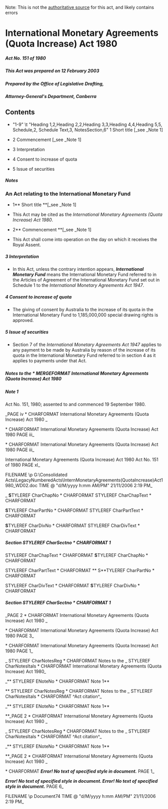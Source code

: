 Note: This is not the [authoritative source](https://www.comlaw.gov.au/Details/C2004C00675) for this act, and likely contains errors

# International Monetary Agreements (Quota Increase) Act 1980

##### Act No. 151 of 1980

##### This Act was prepared on 12 February 2003

##### Prepared by the Office of Legislative Drafting,
##### Attorney-General's Department, Canberra


## 
## Contents


   *   "1-9" \t "Heading 1,2,Heading 2,2,Heading 3,3,Heading 4,4,Heading 5,5, Schedule,2, Schedule Text,3, NotesSection,6" 1	Short title [_see _Note 1]	 

   * 2	Commencement [_see _Note 1]	 

   * 3	Interpretation	 

   * 4	Consent to increase of quota	 

   * 5	Issue of securities	 

##### Notes	 

### 
### An Act relating to the International Monetary Fund


  * 1**  Short title **[_see _Note 1]

  * This Act may be cited as the _International Monetary Agreements (Quota Increase) Act 1980_.

  * 2**  Commencement **[_see _Note 1]

  * This Act shall come into operation on the day on which it receives the Royal Assent.

##### 3  Interpretation

  * In this Act, unless the contrary intention appears, **_International Monetary Fund_** means the International Monetary Fund referred to in the Articles of Agreement of the International Monetary Fund set out in Schedule 1 to the _International Monetary Agreements Act 1947_.

##### 4  Consent to increase of quota

  * The giving of consent by Australia to the increase of its quota in the International Monetary Fund to 1,185,000,000 special drawing rights is approved.

##### 5  Issue of securities

  * Section 7 of the _International Monetary Agreements Act 1947_ applies to any payment to be made by Australia by reason of the increase of its quota in the International Monetary Fund referred to in section 4 as it applies to payments under that Act.

##### 
##### Notes to the   \* MERGEFORMAT International Monetary Agreements (Quota Increase) Act 1980


##### Note 1

Act No. 151, 1980; assented to and commenced 19 September 1980.

_PAGE  iv              \* CHARFORMAT International Monetary Agreements (Quota Increase) Act 1980       _

  \* CHARFORMAT International Monetary Agreements (Quota Increase) Act 1980                    PAGE  iii_

  \* CHARFORMAT International Monetary Agreements (Quota Increase) Act 1980                    PAGE  iii_

  International Monetary Agreements (Quota Increase) Act 1980         Act No. 151 of 1980        PAGE xl_

 FILENAME \p G:\Consolidated Acts\LegacyNumberedActs\InternMonetaryAgreements(QuotaIncrease)Act1980_WD02.doc  TIME \@ "d/M/yyyy h:mm AM/PM" 21/11/2006 2:19 PM_

_ **S**TYLEREF  CharChapNo  \* CHARFORMAT    STYLEREF  CharChapText  \* CHARFORMAT 

 **S**TYLEREF  CharPartNo  \* CHARFORMAT    STYLEREF  CharPartText  \* CHARFORMAT 

 **S**TYLEREF  CharDivNo  \* CHARFORMAT    STYLEREF  CharDivText  \* CHARFORMAT 

##### Section  STYLEREF  CharSectno  \* CHARFORMAT 1

 STYLEREF  CharChapText  \* CHARFORMAT    **S**TYLEREF  CharChapNo  \* CHARFORMAT 

 STYLEREF  CharPartText  \* CHARFORMAT   ** S**TYLEREF  CharPartNo  \* CHARFORMAT 

 STYLEREF  CharDivText  \* CHARFORMAT    **S**TYLEREF  CharDivNo  \* CHARFORMAT 

##### Section  STYLEREF  CharSectno  \* CHARFORMAT 1

_PAGE  2              \* CHARFORMAT International Monetary Agreements (Quota Increase) Act 1980       _

  \* CHARFORMAT International Monetary Agreements (Quota Increase) Act 1980                    PAGE  3_

  \* CHARFORMAT International Monetary Agreements (Quota Increase) Act 1980                    PAGE  1_

_ STYLEREF  CharNotesReg  \* CHARFORMAT Notes to the  _ STYLEREF  CharNotesItals  \* CHARFORMAT International Monetary Agreements (Quota Increase) Act 1980_

_** STYLEREF  ENoteNo \* CHARFORMAT Note 1**

** STYLEREF  CharNotesReg  \* CHARFORMAT Notes to the  _ STYLEREF  CharNotesItals  \* CHARFORMAT ^Act citation^_

_** STYLEREF  ENoteNo \* CHARFORMAT Note 1**

**_PAGE  2              \* CHARFORMAT International Monetary Agreements (Quota Increase) Act 1980       _

_ STYLEREF  CharNotesReg  \* CHARFORMAT Notes to the  _ STYLEREF  CharNotesItals  \* CHARFORMAT ^Act citation^_

_** STYLEREF  ENoteNo \* CHARFORMAT Note 1**

**_PAGE  2              \* CHARFORMAT International Monetary Agreements (Quota Increase) Act 1980       _

  \* CHARFORMAT _**_Error! No text of specified style in document._**_                    PAGE  1_

  _**_Error! No text of specified style in document.         Error! No text of specified style in document._**_        PAGE 6_

 FILENAME \p Document74  TIME \@ "d/M/yyyy h:mm AM/PM" 21/11/2006 2:19 PM_

